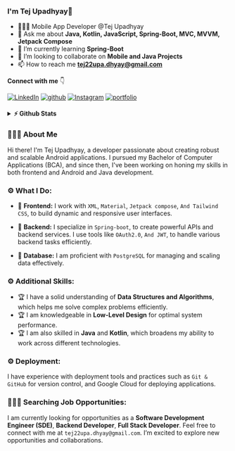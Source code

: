 ### I'm Tej Upadhyay👋      
    
- 🧑🏽‍💻 Mobile App Developer @Tej Upadhyay
- 💬 Ask me about **Java, Kotlin, JavaScript, Spring-Boot, MVC, MVVM, Jetpack Compose**
- 🌱 I’m currently learning **Spring-Boot**
- 🤝 I’m looking to collaborate on **Mobile and Java Projects**
- 📫 How to reach me **tej22upa.dhyay@gmail.com**

**Connect with me** 👇

<p float="left">
   
  <a href="https://www.linkedin.com/in/tejprakash-upadhyay-b62388169/" title="Redirect to LinkedIn" target="_blank">
    <img src="https://img.shields.io/badge/LinkedIn-0077B5?style=for-the-badge&logo=linkedin&logoColor=white" alt="LinkedIn" /></a>
  <a href="https://leetcode.com/TejprakashUpadhyay/" title="Redirect to leetcode" target="_blank">
    <img src=https://img.shields.io/badge/Leetcode-FFBF00?style=for-the-badge&logo=leetcode&logoColor=black
 alt="github" style="margin-bottom: 5px;"/></a>
  <a href="https://www.instagram.com/thetejupadhyay" title="Redirect to Instagram" target="_blank">
    <img src="https://img.shields.io/badge/Instagram-E4405F?style=for-the-badge&logo=instagram&logoColor=white" alt="Instagram" /></a>
   <a href="https://tejprakash18.github.io/portfolio/index.html" title="portfolio" target="_blank">
    <img src="https://img.shields.io/badge/portfolio-8B89CC?style=for-the-badge&logo=portfolio&logoColor=white" alt="portfolio" /></a>  
</p>

<details>	
  <summary><b>⚡ Github Stats</b></summary>
<img height="118em" src="https://github-readme-stats.vercel.app/api?username=TejPrakash18&theme=midnight-purple&show_icons=true&hide_border=true&count_private=true" alt="TejPrakash18"/>
<img height="118em" src="https://github-readme-stats.vercel.app/api/top-langs/?username=TejPrakash18&theme=midnight-purple&show_icons=true&hide_border=true&layout=compact" alt="TejPrakash18"/>
<img height="118em" src="https://github-readme-streak-stats.herokuapp.com/?user=TejPrakash18&theme=midnight-purple&hide_border=true"/>

</details>

### 🙋🏻‍♂️ About Me
Hi there! I'm Tej Upadhyay, a developer passionate about creating robust and scalable Android applications. I pursued my Bachelor of Computer Applications (BCA), and since then, I've been working on honing my skills in both frontend and Android and Java development.

### ⚙️ What I Do:
- 🧩 **Frontend:** I work with `XML`, `Material`, `Jetpack compose`, `And Tailwind CSS`, to build dynamic and responsive user interfaces.

- 🧩 **Backend:** I specialize in `Spring-boot`, to create powerful APIs and backend services. I use tools like `OAuth2.0`, `And JWT`, to handle various backend tasks efficiently.

- 🧩 **Database:** I am proficient with `PostgreSQL` for managing and scaling data effectively.

### ⚙️ Additional Skills:
- 🏆 I have a solid understanding of **Data Structures and Algorithms**, which helps me solve complex problems efficiently.
- 🏆 I am knowledgeable in **Low-Level Design** for optimal system performance.
- 🏆 I am also skilled in **Java** and **Kotlin**, which broadens my ability to work across different technologies.

### ⚙️ Deployment:
I have experience with deployment tools and practices such as `Git & GitHub` for version control, and Google Cloud for deploying applications.

### 🧑🏻‍💻 Searching Job Opportunities:
I am currently looking for opportunities as a **Software Development Engineer (SDE)**, **Backend Developer**, **Full Stack Developer**. Feel free to connect with me at `tej22upa.dhyay@gmail.com`. I’m excited to explore new opportunities and collaborations.







